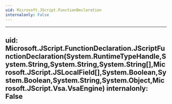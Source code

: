 ```yaml
---
uid: Microsoft.JScript.FunctionDeclaration
internalonly: False
---
```


---
uid: Microsoft.JScript.FunctionDeclaration.JScriptFunctionDeclaration(System.RuntimeTypeHandle,System.String,System.String,System.String[],Microsoft.JScript.JSLocalField[],System.Boolean,System.Boolean,System.String,System.Object,Microsoft.JScript.Vsa.VsaEngine)
internalonly: False
---
